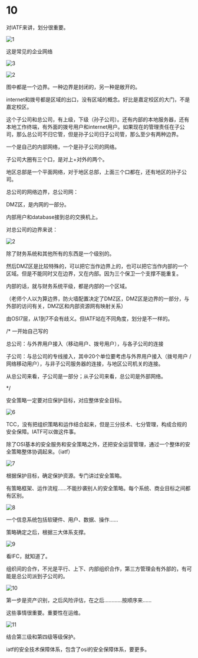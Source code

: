 # 10

对IATF来讲，划分很重要。

![1](https://github.com/TJ-CSCCG/TJCS-Images/raw/TJCS-Course/100222_安全体系结构/doc/slides/9-2.png)

这是常见的企业网络

![3](https://github.com/TJ-CSCCG/TJCS-Images/raw/TJCS-Course/100222_安全体系结构/doc/slides/10-1.png)

![2](https://github.com/TJ-CSCCG/TJCS-Images/raw/TJCS-Course/100222_安全体系结构/doc/slides/10-2.png)



图中都是一个边界。一种边界是封闭的，另一种是敞开的。

internet和拨号都是区域的出口，没有区域的概念。好比是嘉定校区的大门，不是嘉定校区。



这个子公司和总公司，有上级，下级（孙子公司）。还有内部的本地服务器，还有本地工作终端，有外面的拨号用户和internet用户。如果现在的管理责任在子公司，那么总公司不归它管，但是孙子公司归子公司管，那么至少有两种边界。

一个是自己的内部网络，一个是孙子公司的网络。

子公司大圈有三个口，是对上+对外的两个。

地区总部是一个平面网络，对于地区总部，上面三个口都在，还有地区的孙子公司。





总公司的网络边界，总公司网：

DMZ区，是内网的一部分。



内部用户和database接到总的交换机上。

对总公司的边界来说：

![2](https://github.com/TJ-CSCCG/TJCS-Images/raw/TJCS-Course/100222_安全体系结构/doc/slides/10-5.png)

除了财务系统和其他所有的东西是一个级别的。

然后DMZ区是比较特殊的，可以把它当作边界上的，也可以把它当作内部的一个区域。但是不能同时又在边界，又在内部。因为三个保卫一个支撑不能重复。

内部的话，就与财务系统平级，都是内部的一个区域。

（老师个人以为算边界，防火墙配置决定了DMZ区，DMZ区是边界的一部分，与外部的访问有关，DMZ区和内部资源网有映射关系）



由OSI7层，从1到7不会有歧义。但IATF站在不同角度，划分是不一样的。



/* 一开始自己写的

总公司：与外界用户接入（移动用户、拨号用户），与各子公司的连接

子公司：与总公司的专线接入，其中20个单位要考虑与外界用户接入（拨号用户 / 网络移动用户），与非子公司服务器的连接，与地区公司机关的连接。

从总公司来看，子公司是一部分；从子公司来看，总公司是外部网络。

*/



安全策略一定要对应保护目标，对应整体安全目标。

![6](https://github.com/TJ-CSCCG/TJCS-Images/raw/TJCS-Course/100222_安全体系结构/doc/slides/10-6.png)

TCC，没有把组织策略和运作结合起来，但是三分技术、七分管理，构成合规的安全保障。IATF可以做这件事。

除了OSI基本的安全服务和安全策略之外，还把安全运营管理，通过一个整体的安全策略整体协调起来。（iatf）



![7](https://github.com/TJ-CSCCG/TJCS-Images/raw/TJCS-Course/100222_安全体系结构/doc/slides/10-7.png)

根据保护目标，确定保护资源。专门讲过安全策略。

有策略框架、运作流程……不能抄袭别人的安全策略。每个系统、商业目标之间都有区别。

![8](https://github.com/TJ-CSCCG/TJCS-Images/raw/TJCS-Course/100222_安全体系结构/doc/slides/10-8.png)



一个信息系统包括软硬件、用户、数据、操作……

策略确定之后，根据三大体系支撑。

![9](https://github.com/TJ-CSCCG/TJCS-Images/raw/TJCS-Course/100222_安全体系结构/doc/slides/10-9.png)

看IFC，就知道了。

组织间的合作，不光是平行、上下、内部组织合作，第三方管理会有外部的，有可能是总公司派到子公司的。

![10](https://github.com/TJ-CSCCG/TJCS-Images/raw/TJCS-Course/100222_安全体系结构/doc/slides/10-10.png)

第一步是资产识别，之后风险评估，在之后…………按顺序来……

这些事情很重要。重要性在运维。

![11](https://github.com/TJ-CSCCG/TJCS-Images/raw/TJCS-Course/100222_安全体系结构/doc/slides/10-11.png)

结合第三级和第四级等级保护。

iatf的安全技术保障体系，包含了osi的安全保障体系，要更多。
